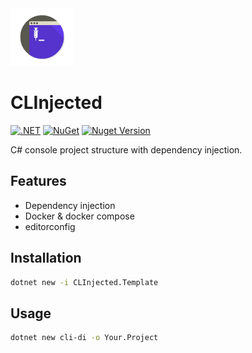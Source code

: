 <img src="clinjection.png" alt="clinjected logo" width="20%"/>

# CLInjected

[![.NET](https://github.com/afgalvan/CLInjected/actions/workflows/dotnet.yml/badge.svg)](https://github.com/afgalvan/CLInjected/actions/workflows/dotnet.yml)
[![NuGet](https://github.com/afgalvan/CLInjected/actions/workflows/publish.yml/badge.svg)](https://github.com/afgalvan/CLInjected/actions/workflows/publish.yml)
[![Nuget Version](https://img.shields.io/nuget/v/CLInjected.Template?label=version&logo=NuGet&labelColor=22272E&color=blue)](https://www.nuget.org/packages/CLInjected.Template/)

C# console project structure with dependency injection.

## Features
- Dependency injection
- Docker & docker compose
- editorconfig

## Installation

```bash
dotnet new -i CLInjected.Template
```

## Usage

```bash
dotnet new cli-di -o Your.Project
```
